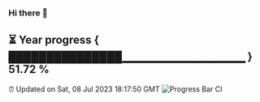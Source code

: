 ### Hi there 👋
⏳ Year progress { ███████████████▁▁▁▁▁▁▁▁▁▁▁▁▁▁▁ } 51.72 %
---
⏰ Updated on Sat, 08 Jul 2023 18:17:50 GMT
![Progress Bar CI](https://github.com/liununu/liununu/workflows/Progress%20Bar%20CI/badge.svg)

